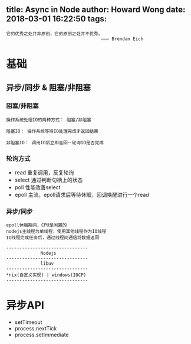 title: Async in Node
author: Howard Wong
date: 2018-03-01 16:22:50
tags:
---
```
它的优秀之处并非原创，它的原创之处并不优秀。
                                    ——— Brendan Eich
```

# 基础
## 异步/同步  &  阻塞/非阻塞

### 阻塞/非阻塞
```
操作系统处理IO的两种方式： 阻塞/非阻塞

阻塞IO： 操作系统等待IO处理完成才返回结果

非阻塞IO： 调用IO后立即返回－轮询IO是否完成
```

### 轮询方式
- read            重复调用，反复轮询
- select          通过判断句柄上的状态
- poll              性能改善select
- epoll            主流，epoll请求后等待休眠，回调唤醒进行一个read

### 异步/同步
```
epoll休眠期间，CPU是闲置的
nodejs主线程为单线程，使用其他线程作为IO线程
IO线程完成任务后，通过线程间通信将数据返回
```
```
-------------------------------
             Nodejs
-------------------------------
             libuv
-------------------------------
*nix(自定义实现) | windows(IOCP)
-------------------------------
```

# 异步API
- setTimeout
- process.nextTick
- process.setImmediate